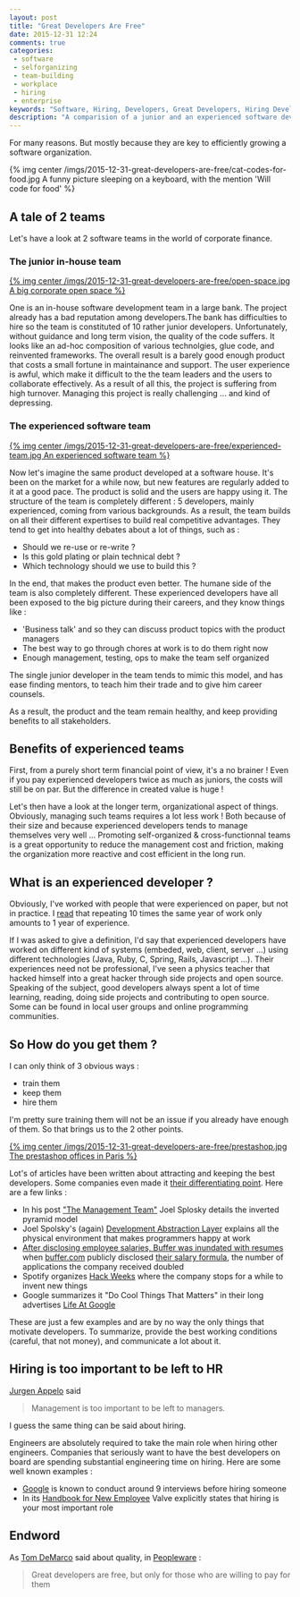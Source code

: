 ```yaml
---
layout: post
title: "Great Developers Are Free"
date: 2015-12-31 12:24
comments: true
categories:
 - software
 - selforganizing
 - team-building
 - workplace
 - hiring
 - enterprise
keywords: "Software, Hiring, Developers, Great Developers, Hiring Developers"
description: "A comparision of a junior and an experienced software developers teams, with conclusions and follow up about how to hire them"
---
```

For many reasons. But mostly because they are key to efficiently growing a software organization.

{% img center /imgs/2015-12-31-great-developers-are-free/cat-codes-for-food.jpg A funny picture sleeping on a keyboard, with the mention 'Will code for food' %}

## A tale of 2 teams

Let's have a look at 2 software teams in the world of corporate finance.

### The junior in-house team

[{% img center /imgs/2015-12-31-great-developers-are-free/open-space.jpg A big corporate open space %}](http://www.lefigaro.fr/emploi/2013/12/07/09005-20131207ARTFIG00309-bruit-temperature-air8230-les-salaries-reserves-sur-l-open-space.php)

One is an in-house software development team in a large bank. The project already has a bad reputation among developers.The bank has difficulties to hire so the team is constituted of 10 rather junior developers. Unfortunately, without guidance and long term vision, the quality of the code suffers. It looks like an ad-hoc composition of various technolgies, glue code, and reinvented frameworks. The overall result is a barely good enough product that costs a small fortune in maintainance and support. The user experience is awful, which make it difficult to the the team leaders and the users to collaborate effectively. As a result of all this, the project is suffering from high turnover. Managing this project is really challenging ... and kind of depressing.

### The experienced software team

[{% img center /imgs/2015-12-31-great-developers-are-free/experienced-team.jpg An experienced software team %}](http://www.personalized-software.ie/aboutus)

Now let's imagine the same product developed at a software house. It's been on the market for a while now, but new features are regularly added to it at a good pace. The product is solid and the users are happy using it. The structure of the team is completely different : 5 developers, mainly experienced, coming from various backgrounds. As a result, the team builds on all their different expertises to build real competitive advantages. They tend to get into healthy debates about a lot of things, such as :

* Should we re-use or re-write ?
* Is this gold plating or plain technical debt ?
* Which technology should we use to build this ?

In the end, that makes the product even better. The humane side of the team is also completely different. These experienced developers have all been exposed to the big picture during their careers, and they know things like :

* 'Business talk' and so they can discuss product topics with the product managers
* The best way to go through chores at work is to do them right now
* Enough management, testing, ops to make the team self organized

The single junior developer in the team tends to mimic this model, and has ease finding mentors, to teach him their trade and to give him career counsels.

As a result, the product and the team remain healthy, and keep providing benefits to all stakeholders.

## Benefits of experienced teams

First, from a purely short term financial point of view, it's a no brainer ! Even if you pay experienced developers twice as much as juniors, the costs will still be on par. But the difference in created value is huge !

Let's then have a look at the longer term, organizational aspect of things. Obviously, managing such teams requires a lot less work ! Both because of their size and because experienced developers tends to manage themselves very well ... Promoting self-organized & cross-functionnal teams is a great opportunity to reduce the management cost and friction, making the organization more reactive and cost efficient in the long run.

## What is an experienced developer ?

Obviously, I've worked with people that were experienced on paper, but not in practice. I [read](http://www.jrothman.com/htp/interview/2004/12/whats-a-year-of-experience/) that repeating 10 times the same year of work only amounts to 1 year of experience.

If I was asked to give a definition, I'd say that experienced developers have worked on different kind of systems (embeded, web, client, server ...) using different technologies (Java, Ruby, C, Spring, Rails, Javascript ...). Their experiences need not be professional, I've seen a physics teacher that hacked himself into a great hacker through side projects and open source. Speaking of the subject, good developers always spent a lot of time learning, reading, doing side projects and contributing to open source. Some can be found in local user groups and online programming communities.

## So How do you get them ?

I can only think of 3 obvious ways :

* train them
* keep them
* hire them

I'm pretty sure training them will not be an issue if you already have enough of them. So that brings us to the 2 other points.

[{% img center /imgs/2015-12-31-great-developers-are-free/prestashop.jpg The prestashop offices in Paris %}](https://www.prestashop.com/blog/en/guided-visit-prestashops-new-paris-headquarters/)

Lot's of articles have been written about attracting and keeping the best developers. Some companies even made it [their differentiating point](http://www.joelonsoftware.com/articles/HighNotes.html). Here are a few links :

* In his post ["The Management Team"](http://avc.com/2012/02/the-management-team-guest-post-from-joel-spolsky/) Joel Splosky details the inverted pyramid model
* Joel Spolsky's (again) [Development Abstraction Layer](http://www.joelonsoftware.com/articles/DevelopmentAbstraction.html) explains all the physical environment that makes programmers happy at work
* [After disclosing employee salaries, Buffer was inundated with resumes](http://qz.com/169147/applications-have-doubled-to-the-company-that-discloses-its-salaries/) when [buffer.com](http::/www.buffer.com) publicly disclosed [their salary formula](https://open.buffer.com/introducing-open-salaries-at-buffer-including-our-transparent-formula-and-all-individual-salaries/), the number of applications the company received doubled
* Spotify organizes [Hack Weeks](https://labs.spotify.com/2013/02/15/organizing-a-hack-week/) where  the company stops for a while to invent new things
* Google summarizes it "Do Cool Things That Matters" in their long advertises [Life At Google](http://www.google.com/about/careers/lifeatgoogle/)

These are just a few examples and are by no way the only things that motivate developers. To summarize, provide the best working conditions (careful, that not money), and communicate a lot about it.

## Hiring is too important to be left to HR

[Jurgen Appelo](https://management30.com/product/workouts/) said

> Management is too important to be left to managers.

I guess the same thing can be said about hiring.

Engineers are absolutely required to take the main role when hiring other engineers. Companies that seriously want to have the best developers on board are spending substantial engineering time on hiring. Here are some well known examples :

* [Google](http://www.google.com/about/careers/lifeatgoogle/hiringprocess/) is known to conduct around 9 interviews before hiring someone
* In its [Handbook for New Employee](http://www.valvesoftware.com/company/Valve_Handbook_LowRes.pdf) Valve explicitly states that hiring is your most important role

## Endword

As [Tom DeMarco](https://en.wikiquote.org/wiki/Tom_DeMarco) said about quality, in [Peopleware](http://www.amazon.com/Peopleware-Productive-Projects-Teams-3rd/dp/0321934113/ref=sr_1_1?tag=pbourgau-20&amp;ie=UTF8&qid=1451733851&sr=8-1&keywords=peopleware) :

> Great developers are free, but only for those who are willing to pay for them
